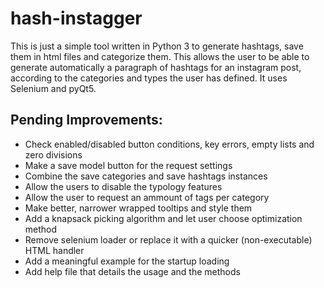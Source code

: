 # hash-instagger
This is just a simple tool written in Python 3 to generate hashtags, save them in html files and categorize them. This allows the user to be able to generate automatically a paragraph of hashtags for an instagram post, according to the categories and types the user has defined. It uses Selenium and pyQt5.

Pending Improvements:
---------------------------------------------------------------------------------------
- Check enabled/disabled button conditions, key errors, empty lists and zero divisions
- Make a save model button for the request settings
- Combine the save categories and save hashtags instances
- Allow the users to disable the typology features
- Allow the user to request an ammount of tags per category
- Make better, narrower wrapped tooltips and style them
- Add a knapsack picking algorithm and let user choose optimization method
- Remove selenium loader or replace it with a quicker (non-executable) HTML handler
- Add a meaningful example for the startup loading
- Add help file that details the usage and the methods

